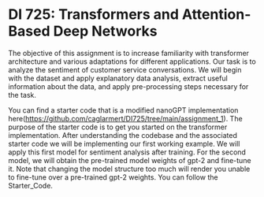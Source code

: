 # DI 725: Transformers and Attention-Based Deep Networks


The objective of this assignment is to increase familiarity with transformer architecture and various adaptations for different applications. Our task is to analyze the sentiment of customer service conversations. We will begin with the dataset and apply explanatory data analysis, extract useful information about the data, and apply pre-processing steps necessary for the task.

You can find a starter code that is a modified nanoGPT implementation here(https://github.com/caglarmert/DI725/tree/main/assignment_1). The purpose of the starter code is to get you started on the transformer implementation. After understanding the codebase and the associated starter code we will be implementing our first working example. We will apply this first model for sentiment analysis after training. For the second model, we will obtain the pre-trained model weights of gpt-2 and fine-tune it. Note that changing the model structure too much will render you unable to fine-tune over a pre-trained gpt-2 weights. You can follow the Starter_Code.

